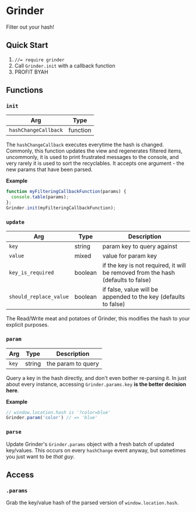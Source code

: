 # Grinder

Filter out your hash!

## Quick Start

1. `//= require grinder`
1. Call `Grinder.init` with a callback function
1. PROFIT BYAH

## Functions

### `init`

| Arg | Type |
|---|---|
| `hashChangeCallback` | function |

The `hashChangeCallback` executes everytime the hash is changed. Commonly, this function updates the view and regenerates filtered items, uncommonly, it is used to print frustrated messages to the console, and very rarely it is used to sort the recyclables. It accepts one argument - the new params that have been parsed.

**Example**

```javascript
function myFilteringCallbackFunction(params) {
  console.table(params);
};
Grinder.init(myFilteringCallbackFunction);
```

### `update`

| Arg | Type | Description |
|---|---|---|
| `key` | string | param key to query against |
| `value` | mixed | value for param key |
| `key_is_required` | boolean | if the key is not required, it will be removed from the hash (defaults to false) |
| `should_replace_value` | boolean | if false, value will be appended to the key (defaults to false) |

The Read/Write meat and potatoes of Grinder, this modifies the hash to your explicit purposes.

### `param`

| Arg | Type | Description |
|---|---|---|
| `key` | string | the param to query |

Query a key in the hash directly, and don't even bother re-parsing it. In just about every instance, accessing `Grinder.params.key` **is the better decision here**.

**Example**

```javascript
// window.location.hash is '?color=blue'
Grinder.param('color') // => 'blue'
```

### `parse`

Update Grinder's `Grinder.params` object with a fresh batch of updated key/values. This occurs on every `hashChange` event anyway, but sometimes you just want to be *that guy*.

## Access

### `.params`

Grab the key/value hash of the parsed version of `window.location.hash`.
